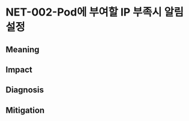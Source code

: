 # NET-002-Pod에 부여할 IP 부족시 알림 설정

## **Meaning**


## **Impact**


## **Diagnosis**


## **Mitigation**

